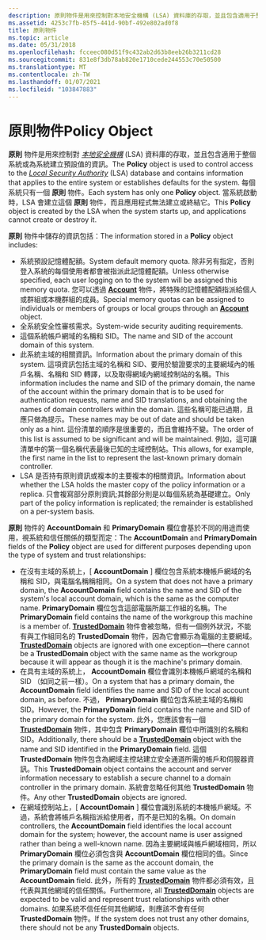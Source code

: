 ```yaml
---
description: 原則物件是用來控制對本地安全機構 (LSA) 資料庫的存取，並且包含適用于整個系統或為系統建立預設值的資訊。
ms.assetid: 4253c7fb-85f5-441d-90bf-492e802ad0f8
title: 原則物件
ms.topic: article
ms.date: 05/31/2018
ms.openlocfilehash: fcceec080d51f9c432ab2d63b8eeb26b3211cd28
ms.sourcegitcommit: 831e8f3db78ab820e1710cede244553c70e50500
ms.translationtype: MT
ms.contentlocale: zh-TW
ms.lasthandoff: 01/07/2021
ms.locfileid: "103847883"
---
```

# <a name="policy-object"></a><span data-ttu-id="7eb46-103">原則物件</span><span class="sxs-lookup"><span data-stu-id="7eb46-103">Policy Object</span></span>

<span data-ttu-id="7eb46-104">**原則** 物件是用來控制對 [*本地安全機構*](/windows/desktop/SecGloss/l-gly) (LSA) 資料庫的存取，並且包含適用于整個系統或為系統建立預設值的資訊。</span><span class="sxs-lookup"><span data-stu-id="7eb46-104">The **Policy** object is used to control access to the [*Local Security Authority*](/windows/desktop/SecGloss/l-gly) (LSA) database and contains information that applies to the entire system or establishes defaults for the system.</span></span> <span data-ttu-id="7eb46-105">每個系統只有一個 **原則** 物件。</span><span class="sxs-lookup"><span data-stu-id="7eb46-105">Each system has only one **Policy** object.</span></span> <span data-ttu-id="7eb46-106">當系統啟動時，LSA 會建立這個 **原則** 物件，而且應用程式無法建立或終結它。</span><span class="sxs-lookup"><span data-stu-id="7eb46-106">This **Policy** object is created by the LSA when the system starts up, and applications cannot create or destroy it.</span></span>

<span data-ttu-id="7eb46-107">**原則** 物件中儲存的資訊包括：</span><span class="sxs-lookup"><span data-stu-id="7eb46-107">The information stored in a **Policy** object includes:</span></span>

-   <span data-ttu-id="7eb46-108">系統預設記憶體配額。</span><span class="sxs-lookup"><span data-stu-id="7eb46-108">System default memory quota.</span></span> <span data-ttu-id="7eb46-109">除非另有指定，否則登入系統的每個使用者都會被指派此記憶體配額。</span><span class="sxs-lookup"><span data-stu-id="7eb46-109">Unless otherwise specified, each user logging on to the system will be assigned this memory quota.</span></span> <span data-ttu-id="7eb46-110">您可以透過 [**Account**](account-object.md) 物件，將特殊的記憶體配額指派給個人或群組或本機群組的成員。</span><span class="sxs-lookup"><span data-stu-id="7eb46-110">Special memory quotas can be assigned to individuals or members of groups or local groups through an [**Account**](account-object.md) object.</span></span>
-   <span data-ttu-id="7eb46-111">全系統安全性審核需求。</span><span class="sxs-lookup"><span data-stu-id="7eb46-111">System-wide security auditing requirements.</span></span>
-   <span data-ttu-id="7eb46-112">這個系統帳戶網域的名稱和 SID。</span><span class="sxs-lookup"><span data-stu-id="7eb46-112">The name and SID of the account domain of this system.</span></span>
-   <span data-ttu-id="7eb46-113">此系統主域的相關資訊。</span><span class="sxs-lookup"><span data-stu-id="7eb46-113">Information about the primary domain of this system.</span></span> <span data-ttu-id="7eb46-114">這項資訊包括主域的名稱和 SID、要用於驗證要求的主要網域內的帳戶名稱、名稱和 SID 轉譯，以及取得網域內網域控制站的名稱。</span><span class="sxs-lookup"><span data-stu-id="7eb46-114">This information includes the name and SID of the primary domain, the name of the account within the primary domain that is to be used for authentication requests, name and SID translations, and obtaining the names of domain controllers within the domain.</span></span> <span data-ttu-id="7eb46-115">這些名稱可能已過期，且應只做為提示。</span><span class="sxs-lookup"><span data-stu-id="7eb46-115">These names may be out of date and should be taken only as a hint.</span></span> <span data-ttu-id="7eb46-116">這份清單的順序是很重要的，而且會維持不變。</span><span class="sxs-lookup"><span data-stu-id="7eb46-116">The order of this list is assumed to be significant and will be maintained.</span></span> <span data-ttu-id="7eb46-117">例如，這可讓清單中的第一個名稱代表最後已知的主域控制站。</span><span class="sxs-lookup"><span data-stu-id="7eb46-117">This allows, for example, the first name in the list to represent the last-known primary domain controller.</span></span>
-   <span data-ttu-id="7eb46-118">LSA 是否持有原則資訊或複本的主要複本的相關資訊。</span><span class="sxs-lookup"><span data-stu-id="7eb46-118">Information about whether the LSA holds the master copy of the policy information or a replica.</span></span> <span data-ttu-id="7eb46-119">只會複寫部分原則資訊;其餘部分則是以每個系統為基礎建立。</span><span class="sxs-lookup"><span data-stu-id="7eb46-119">Only part of the policy information is replicated; the remainder is established on a per-system basis.</span></span>

<span data-ttu-id="7eb46-120">**原則** 物件的 **AccountDomain** 和 **PrimaryDomain** 欄位會基於不同的用途而使用，視系統和信任關係的類型而定：</span><span class="sxs-lookup"><span data-stu-id="7eb46-120">The **AccountDomain** and **PrimaryDomain** fields of the **Policy** object are used for different purposes depending upon the type of system and trust relationships:</span></span>

-   <span data-ttu-id="7eb46-121">在沒有主域的系統上，[ **AccountDomain** ] 欄位包含系統本機帳戶網域的名稱和 SID，與電腦名稱稱相同。</span><span class="sxs-lookup"><span data-stu-id="7eb46-121">On a system that does not have a primary domain, the **AccountDomain** field contains the name and SID of the system's local account domain, which is the same as the computer name.</span></span> <span data-ttu-id="7eb46-122">**PrimaryDomain** 欄位包含這部電腦所屬工作組的名稱。</span><span class="sxs-lookup"><span data-stu-id="7eb46-122">The **PrimaryDomain** field contains the name of the workgroup this machine is a member of.</span></span> <span data-ttu-id="7eb46-123">[**TrustedDomain**](trusteddomain-object.md) 物件會被忽略，但有一個例外狀況，不能有與工作組同名的 **TrustedDomain** 物件，因為它會顯示為電腦的主要網域。</span><span class="sxs-lookup"><span data-stu-id="7eb46-123">[**TrustedDomain**](trusteddomain-object.md) objects are ignored with one exception—there cannot be a **TrustedDomain** object with the same name as the workgroup because it will appear as though it is the machine's primary domain.</span></span>
-   <span data-ttu-id="7eb46-124">在具有主域的系統上， **AccountDomain** 欄位會識別本機帳戶網域的名稱和 SID （如同之前一樣）。</span><span class="sxs-lookup"><span data-stu-id="7eb46-124">On a system that has a primary domain, the **AccountDomain** field identifies the name and SID of the local account domain, as before.</span></span> <span data-ttu-id="7eb46-125">不過， **PrimaryDomain** 欄位包含系統主域的名稱和 SID。</span><span class="sxs-lookup"><span data-stu-id="7eb46-125">However, the **PrimaryDomain** field contains the name and SID of the primary domain for the system.</span></span> <span data-ttu-id="7eb46-126">此外，您應該會有一個 [**TrustedDomain**](trusteddomain-object.md) 物件，其中包含 **PrimaryDomain** 欄位中所識別的名稱和 SID。</span><span class="sxs-lookup"><span data-stu-id="7eb46-126">Additionally, there should be a [**TrustedDomain**](trusteddomain-object.md) object with the name and SID identified in the **PrimaryDomain** field.</span></span> <span data-ttu-id="7eb46-127">這個 **TrustedDomain** 物件包含為網域主控站建立安全通道所需的帳戶和伺服器資訊。</span><span class="sxs-lookup"><span data-stu-id="7eb46-127">This **TrustedDomain** object contains the account and server information necessary to establish a secure channel to a domain controller in the primary domain.</span></span> <span data-ttu-id="7eb46-128">系統會忽略任何其他 **TrustedDomain** 物件。</span><span class="sxs-lookup"><span data-stu-id="7eb46-128">Any other **TrustedDomain** objects are ignored.</span></span>
-   <span data-ttu-id="7eb46-129">在網域控制站上，[ **AccountDomain** ] 欄位會識別系統的本機帳戶網域。不過，系統會將帳戶名稱指派給使用者，而不是已知的名稱。</span><span class="sxs-lookup"><span data-stu-id="7eb46-129">On domain controllers, the **AccountDomain** field identifies the local account domain for the system; however, the account name is user assigned rather than being a well-known name.</span></span> <span data-ttu-id="7eb46-130">因為主要網域與帳戶網域相同，所以 **PrimaryDomain** 欄位必須包含與 **AccountDomain** 欄位相同的值。</span><span class="sxs-lookup"><span data-stu-id="7eb46-130">Since the primary domain is the same as the account domain, the **PrimaryDomain** field must contain the same value as the **AccountDomain** field.</span></span> <span data-ttu-id="7eb46-131">此外，所有的 [**TrustedDomain**](trusteddomain-object.md) 物件都必須有效，且代表與其他網域的信任關係。</span><span class="sxs-lookup"><span data-stu-id="7eb46-131">Furthermore, all [**TrustedDomain**](trusteddomain-object.md) objects are expected to be valid and represent trust relationships with other domains.</span></span> <span data-ttu-id="7eb46-132">如果系統不信任任何其他網域，則應該不會有任何 **TrustedDomain** 物件。</span><span class="sxs-lookup"><span data-stu-id="7eb46-132">If the system does not trust any other domains, there should not be any **TrustedDomain** objects.</span></span>

 

 
